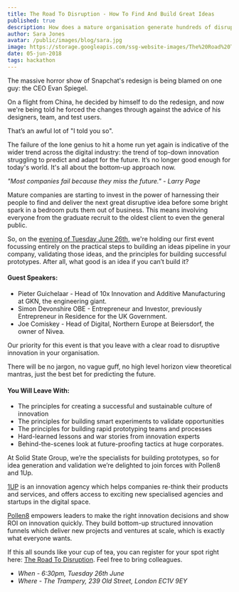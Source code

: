 ```yaml
---
title: The Road To Disruption - How To Find And Build Great Ideas
published: true
description: How does a mature organisation generate hundreds of disruptive ideas, validate them, and prototype? Join us on 26th June for a fantastic event which will leave you filled with stories, lessons, and concrete actions.
author: Sara Jones
avatar: /public/images/blog/sara.jpg
image: https://storage.googleapis.com/ssg-website-images/The%20Road%20To%20Disruption/the%20road%20to%20disruption%20header%202.jpg
date: 05-jun-2018
tags: hackathon
---
```


The massive horror show of Snapchat's redesign is being blamed on one guy: the CEO Evan Spiegel.

On a flight from China, he decided by himself to do the redesign, and now we're being told he forced the changes through against the advice of his designers, team, and test users.

That’s an awful lot of "I told you so".

The failure of the lone genius to hit a home run yet again is indicative of the wider trend across the digital industry: the trend of top-down innovation struggling to predict and adapt for the future. It’s no longer good enough for today's world. It's all about the bottom-up approach now.

*"Most companies fail because they miss the future." - Larry Page*

Mature companies are starting to invest in the power of harnessing their people to find and deliver the next great disruptive idea before some bright spark in a bedroom puts them out of business. This means involving everyone from the graduate recruit to the oldest client to even the general public.

So, on the [evening of Tuesday June 26th](https://www.eventbrite.com/e/the-road-to-disruption-tickets-45896142598), we're holding our first event focussing entirely on the practical steps to building an ideas pipeline in your company, validating those ideas, and the principles for building successful prototypes. After all, what good is an idea if you can’t build it?

#### Guest Speakers:

- Pieter Guichelaar - Head of 10x Innovation and Additive Manufacturing at GKN, the engineering giant.
- Simon Devonshire OBE - Entrepreneur and Investor, previously Entrepreneur in Residence for the UK Government.
- Joe Comiskey - Head of Digital, Northern Europe at Beiersdorf, the owner of Nivea.

Our priority for this event is that you leave with a clear road to disruptive innovation in your organisation.

There will be no jargon, no vague guff, no high level horizon view theoretical mantras, just the best bet for predicting the future. 

#### You Will Leave With:

- The principles for creating a successful and sustainable culture of innovation 
- The principles for building smart experiments to validate opportunities
- The principles for building rapid prototyping teams and processes
- Hard-learned lessons and war stories from innovation experts
- Behind-the-scenes look at future-proofing tactics at huge corporates.

At Solid State Group, we’re the specialists for building prototypes, so for idea generation and validation we’re delighted to join forces with Pollen8 and 1Up. 

[1UP](http://www.get1up.co) is an innovation agency which helps companies re-think their products and services, and offers access to exciting new specialised agencies and startups in the digital space.

[Pollen8](http://www.pollen8.io) empowers leaders to make the right innovation decisions and show ROI on innovation quickly. They build bottom-up structured innovation funnels which deliver new projects and ventures at scale, which is exactly what everyone wants.

If this all sounds like your cup of tea, you can register for your spot right here: [The Road To Disruption](https://www.eventbrite.com/e/the-road-to-disruption-tickets-45896142598). Feel free to bring colleagues.

- *When - 6:30pm, Tuesday 26th June*
- *Where - The Trampery, 239 Old Street, London EC1V 9EY*
